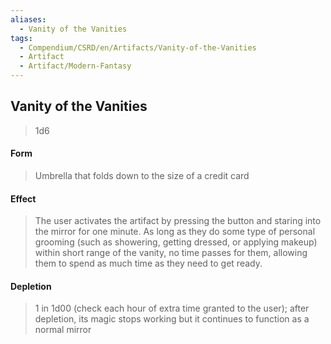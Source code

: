 ```yaml
---
aliases:
  - Vanity of the Vanities
tags:
  - Compendium/CSRD/en/Artifacts/Vanity-of-the-Vanities
  - Artifact
  - Artifact/Modern-Fantasy
---
```

  
    
## Vanity of the Vanities  
  
>1d6  
#### Form  
>Umbrella that folds down to the size of a credit card    
#### Effect  
> The user activates the artifact by pressing the button and staring into the mirror for one minute. As long as they do some type of personal grooming (such as showering, getting dressed, or applying makeup) within short range of the vanity, no time passes for them, allowing them to spend as much time as they need to get ready.   
  
#### Depletion   
>1 in 1d00 (check each hour of extra time granted to the user); after depletion, its magic stops working but it continues to function as a normal mirror  
